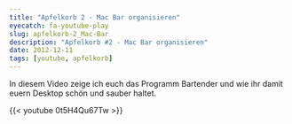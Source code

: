 ```yaml
---
title: "Apfelkorb 2 - Mac Bar organisieren"
eyecatch: fa-youtube-play
slug: apfelkorb-2_Mac-Bar
description: "Apfelkorb #2 - Mac Bar organisieren"
date: 2012-12-11
tags: [youtube, apfelkorb]
---
```


In diesem Video zeige ich euch das Programm Bartender und wie ihr damit
euern Desktop schön und sauber haltet.

{{< youtube 0t5H4Qu67Tw >}}
